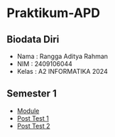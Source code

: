 # Praktikum-APD
## Biodata Diri
- Nama : Rangga Aditya Rahman
- NIM : 2409106044
- Kelas : A2 INFORMATIKA 2024
## Semester 1
- [Module](https://github.com/RxDnzMC/Praktikum-APD/tree/main/Module/Module%20Semester%201)
- [Post Test 1](https://github.com/RxDnzMC/Praktikum-APD/tree/main/Post%20Test/Post-Test-Semester-1/Post-Test-1)
- [Post Test 2](https://github.com/RxDnzMC/Praktikum-APD/tree/main/Post%20Test/Post-Test-Semester-1/Post-Test-2)
